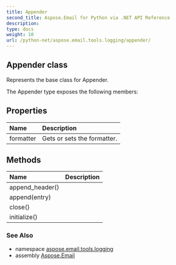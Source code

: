 ```yaml
---
title: Appender
second_title: Aspose.Email for Python via .NET API Reference
description: 
type: docs
weight: 10
url: /python-net/aspose.email.tools.logging/appender/
---
```


## Appender class

Represents the base class for Appender.

The Appender type exposes the following members:
## Properties
| Name | Description |
| :- | :- |
|formatter|Gets or sets the formatter.|
## Methods
| Name | Description |
| :- | :- |
|append_header()|  |
|append(entry)|  |
|close()|  |
|initialize()|  |

### See Also

* namespace [aspose.email.tools.logging](/python-net/aspose.email.tools.logging/)
* assembly [Aspose.Email](/python-net/)

